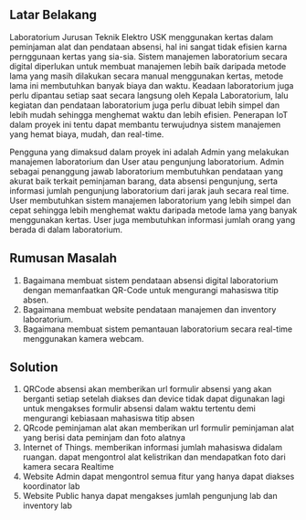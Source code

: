 ## Latar Belakang
Laboratorium Jurusan Teknik Elektro USK menggunakan kertas dalam peminjaman alat dan pendataan absensi, hal ini sangat tidak efisien karna pernggunaan kertas yang sia-sia. Sistem manajemen laboratorium secara digital diperlukan untuk membuat manajemen lebih baik daripada metode lama yang masih dilakukan secara manual menggunakan kertas, metode lama ini membutuhkan banyak biaya dan waktu. Keadaan laboratorium juga perlu dipantau setiap saat secara langsung oleh Kepala Laboratorium, lalu kegiatan dan pendataan laboratorium juga perlu dibuat lebih simpel dan lebih mudah sehingga menghemat waktu dan lebih efisien. Penerapan IoT dalam proyek ini tentu dapat membantu terwujudnya sistem manajemen yang hemat biaya, mudah, dan real-time. 

Pengguna yang dimaksud dalam proyek ini adalah Admin yang melakukan manajemen laboratorium dan User atau pengunjung laboratorium. Admin sebagai penanggung jawab laboratorium membutuhkan pendataan yang akurat baik terkait peminjaman barang, data absensi pengunjung, serta informasi jumlah pengunjung laboratorium dari jarak jauh secara real time. User membutuhkan sistem manajemen laboratorium yang lebih simpel dan cepat sehingga lebih menghemat waktu daripada metode lama yang banyak menggunakan kertas. User juga membutuhkan informasi jumlah orang yang berada di dalam laboratorium. 

## Rumusan Masalah
1.	Bagaimana membuat sistem pendataan absensi digital laboratorium dengan memanfaatkan QR-Code untuk mengurangi mahasiswa titip absen.
2.	Bagaimana membuat website pendataan manajemen dan inventory laboratorium.
3.  Bagaimana membuat sistem pemantauan laboratorium secara real-time menggunakan kamera webcam. 

## Solution
1. QRCode absensi akan memberikan url formulir absensi yang akan berganti setiap setelah diakses dan device tidak dapat digunakan lagi untuk mengakses formulir absensi dalam waktu tertentu demi mengurangi kebiasaan mahasiswa titip absen
2. QRcode peminjaman alat akan memberikan url formulir peminjaman alat yang berisi data peminjam dan foto alatnya
3. Internet of Things. memberikan informasi jumlah mahasiswa didalam ruangan. dapat mengontrol alat kelistrikan dan mendapatkan foto dari kamera secara Realtime
4. Website Admin dapat mengontrol semua fitur yang hanya dapat diakses koordinator lab
5. Website Public hanya dapat mengakses jumlah pengunjung lab dan inventory lab
